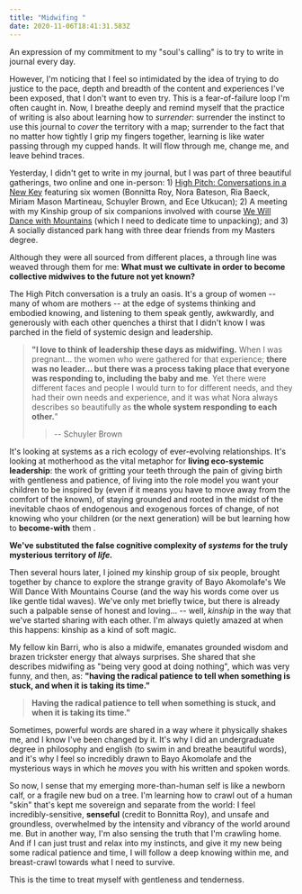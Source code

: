 ```yaml
---
title: "Midwifing "
date: 2020-11-06T18:41:31.583Z
---
```

An expression of my commitment to my "soul's calling" is to try to write in journal every day.

However, I'm noticing that I feel so intimidated by the idea of trying to do justice to the pace, depth and breadth of the content and experiences I've been exposed, that I don't want to even try. This is a fear-of-failure loop I'm often caught in. Now, I breathe deeply and remind myself that the practice of writing is also about learning how to *surrender*: surrender the instinct to use this journal to *cover* the territory with a map; surrender to the fact that no matter how tightly I grip my fingers together, learning is like water passing through my cupped hands. It will flow through me, change me, and leave behind traces. 

Yesterday, I didn't get to write in my journal, but I was part of three beautiful gatherings, two online and one in-person: 1) [High Pitch: Conversations in a New Key](https://www.youtube.com/watch?v=YBnG_rsqOEw&ab_channel=TheStoa) featuring six women (Bonnitta Roy, Nora Bateson, Ria Baeck, Miriam Mason Martineau, Schuyler Brown, and Ece Utkucan); 2) A meeting with my Kinship group of six companions involved with course [We Will Dance with Mountains](https://course.bayoakomolafe.net/) (which I need to dedicate time to unpacking); and 3) A socially distanced park hang with three dear friends from my Masters degree. 

Although they were all sourced from different places, a through line was weaved through them for me: **What must we cultivate in order to become collective midwives to the future not yet known?** 

The High Pitch conversation is a truly an oasis. It's a group of women -- many of whom are mothers --  at the edge of systems thinking and embodied knowing, and listening to them speak gently, awkwardly, and generously with each other quenches a thirst that I didn't know I was parched in the field of systemic design and leadership. 

> **"I love to think of leadership these days as midwifing.** When I was pregnant... the women who were gathered for that experience; **there was no leader... but there was a process taking place that everyone was responding to, including the baby and me**. Yet there were different faces and people I would turn to for different needs, and they had their own needs and experience, and it was what Nora always describes so beautifully as **the whole system responding to each other.**" 
>
> > \-- Schuyler Brown

It's looking at systems as a rich ecology of ever-evolving relationships. It's looking at motherhood as the vital metaphor for **living eco-systemic leadership**: the work of gritting your teeth through the pain of giving birth with gentleness and patience, of living into the role model you want your children to be inspired by (even if it means you have to move away from the comfort of the known), of staying grounded and rooted in the midst of the inevitable chaos of endogenous and exogenous forces of change, of not knowing who your children (or the next generation) will be but learning how to **become-with** them . 

**We've substituted the false cognitive complexity of *systems* for the truly mysterious territory of *life.*** 

Then several hours later, I joined my kinship group of six people, brought together by chance to explore the strange gravity of Bayo Akomolafe's We Will Dance With Mountains Course (and the way his words come over us like gentle tidal waves). We've only met briefly twice, but there is already such a palpable sense of honest and loving... -- well, *kinship* in the way that we've started sharing with each other. I'm always quietly amazed at when this happens: kinship as a kind of soft magic. 

My fellow kin Barri, who is also a midwife, emanates grounded wisdom and brazen trickster energy that always surprises. She shared that she describes midwifing as "being very good at doing nothing", which was very funny, and then, as: **"having the radical patience to tell when something is stuck, and when it is taking its time."** 

> **Having the radical patience to tell when something is stuck, and when it is taking its time."** 

Sometimes, powerful words are shared in a way where it physically shakes me, and I know I've been changed by it. It's why I did an undergraduate degree in philosophy and english (to swim in and breathe beautiful words), and it's why I feel so incredibly drawn to Bayo Akomolafe and the mysterious ways in which he *moves* you with his written and spoken words. 

So now, I sense that my emerging more-than-human self is like a newborn calf, or a fragile new bud on a tree. I'm learning how to crawl out of a human "skin" that's kept me sovereign and separate from the world: I feel incredibly-sensitive, **senseful** (credit to Bonnitta Roy), and unsafe and groundless, overwhelmed by the intensity and vibrancy of the world around me. But in another way, I'm also sensing the truth that I'm crawling home. And if I can just trust and relax into my instincts, and give it my new being some radical patience and time, I will follow a deep knowing within me, and breast-crawl towards what I need to survive. 

This is the time to treat myself with gentleness and tenderness.